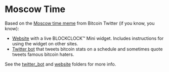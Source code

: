 # Moscow Time

Based on the [Moscow time meme](https://twitter.com/VickerySec/status/1375130578660433924) from Bitcoin Twitter (if you know, you know):

- [Website](https://moscowtime.xyz) with a live BLOCKCLOCK™ Mini widget. Includes instructions for using the widget on other sites.
- [Twitter bot](https://twitter.com/moscowtime_xyz) that tweets bitcoin stats on a schedule and sometimes quote tweets famous bitcoin haters.

See the [twitter_bot](twitter_bot/) and [website](website/) folders for more info.
